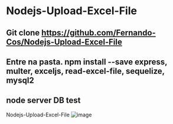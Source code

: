# Nodejs-Upload-Excel-File
## Git clone https://github.com/Fernando-Cos/Nodejs-Upload-Excel-File
## Entre na pasta. npm install --save express, multer, exceljs, read-excel-file, sequelize, mysql2
## node server   DB test
Nodejs-Upload-Excel-File
![image](https://user-images.githubusercontent.com/69087075/111156990-1c748c00-8575-11eb-986c-c55a408d133e.png)
